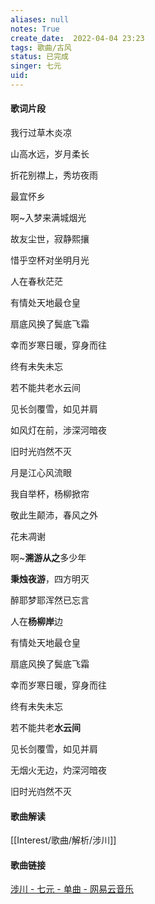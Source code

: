 ```yaml
---
aliases: null
notes: True
create_date:  2022-04-04 23:23
tags: 歌曲/古风
status: 已完成
singer: 七元
uid: 
---
```


#### 歌词片段

我行过草木炎凉

山高水远，岁月柔长

折花别襟上，秀坊夜雨

最宜怀乡

啊~入梦来满城烟光

故友尘世，寂静熙攘

惜乎空杯对坐明月光

人在春秋茫茫

有情处天地最仓皇

扇底风换了鬓底飞霜

幸而岁寒日暖，穿身而往

终有未失未忘

若不能共老水云间

见长剑覆雪，如见并肩

如风灯在前，涉深河暗夜

旧时光岿然不灭

月是江心风流眼

我自举杯，杨柳掀帘

敬此生颠沛，春风之外

花未凋谢

啊~**溯游从之**多少年

**秉烛夜游**，四方明灭

醉耶梦耶浑然已忘言

人在**杨柳岸**边

有情处天地最仓皇

扇底风换了鬓底飞霜

幸而岁寒日暖，穿身而往

终有未失未忘

若不能共老**水云间**

见长剑覆雪，如见并肩

无烟火无边，灼深河暗夜

旧时光岿然不灭


#### 歌曲解读

[[Interest/歌曲/解析/涉川]]

#### 歌曲链接

[涉川 - 七元 - 单曲 - 网易云音乐](https://music.163.com/song?id=1350781770&userid=84019341)


